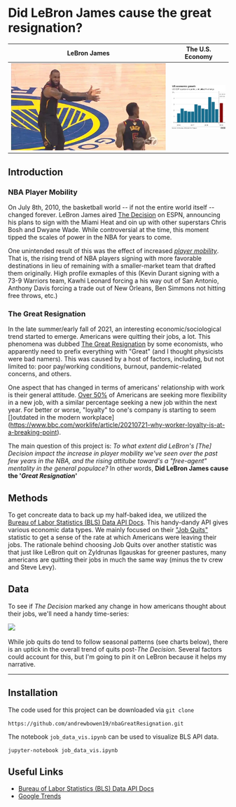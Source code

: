 # Did LeBron James cause the great resignation?

| LeBron James | The U.S. Economy |
|--------------|------------------|
|![](img/lebron_jr.png?raw=true)|![](img/us_economy.png?raw=true)| 

## Introduction

### NBA Player Mobility
On July 8th, 2010, the basketball world -- if not the entire world itself -- changed forever. LeBron James aired [The Decision](https://www.google.com/url?sa=t&rct=j&q=&esrc=s&source=web&cd=&cad=rja&uact=8&ved=2ahUKEwjBqcDmvZT1AhXymeAKHavKBloQFnoECAYQAQ&url=https%3A%2F%2Fen.wikipedia.org%2Fwiki%2FThe_Decision_(TV_program)&usg=AOvVaw1BAWsmOFDJEIyCIF0BRwgi) on ESPN, announcing his plans to sign with the Miami Heat and oin up with other superstars Chris Bosh and Dwyane Wade. While controversial at the time, this moment tipped the scales of power in the NBA for years to come.

One unintended result of this was the effect of increased *[player mobility](https://www.google.com/url?sa=t&rct=j&q=&esrc=s&source=web&cd=&cad=rja&uact=8&ved=2ahUKEwie0oXfvpT1AhVNmuAKHV-jAhwQFnoECAUQAQ&url=http%3A%2F%2Fwww.thebreezepaper.com%2Fsports-1%2F2019%2F3%2F12%2Fnba-and-player-mobility&usg=AOvVaw3ZV_u_lcbKbsNrWO5I_3WR)*. That is, the rising trend of NBA players signing with more favorable destinations in lieu of remaining with a smaller-market team that drafted them originally. High profile exmaples of this (Kevin Durant signing with a 73-9 Warriors team, Kawhi Leonard forcing a his way out of San Antonio, Anthony Davis forcing a trade out of New Orleans, Ben Simmons not hitting free throws, etc.) 

### The Great Resignation
In the late summer/early fall of 2021, an interesting economic/sociological trend started to emerge. Americans were quitting their jobs, a lot. This phenomena was dubbed [The Great Resignation](https://www.google.com/url?sa=t&rct=j&q=&esrc=s&source=web&cd=&cad=rja&uact=8&ved=2ahUKEwjGvZL8v5T1AhUiVd8KHbN-BAUQFnoECAYQAQ&url=https%3A%2F%2Fhbr.org%2F2021%2F09%2Fwho-is-driving-the-great-resignation&usg=AOvVaw1jXqO6RmcDmzn1kiE5YOgg) by some economists, who apparently need to prefix everything with "Great" (and I thought physicists were bad namers). This was caused by a host of factors, including, but not limited to: poor pay/working conditions, burnout, pandemic-related concerns, and others.

One aspect that has changed in terms of americans' relationship with work is their general attitude. [Over 50%](https://www.cnbc.com/2021/08/25/great-resignation-55-percent-are-looking-to-change-jobs-over-the-next-year-.html) of Americans are seeking more flexibility in a new job, with a similar percentage seeking a new job within the next year. For better or worse, "loyalty" to one's company is starting to seem []outdated in the modern workplace](https://www.bbc.com/worklife/article/20210721-why-worker-loyalty-is-at-a-breaking-point). 


The main question of this project is: *To what extent did LeBron's [The] Decision impact the increase in player mobility we've seen over the past few years in the NBA, and the rising attitube toward's a "free-agent" mentality in the general populace?* In other words, **Did LeBron James cause the '*Great Resignation*'**

## Methods
To get concreate data to back up my half-baked idea, we utilized the [Bureau of Labor Statistics (BLS) Data API Docs](https://www.bls.gov/bls/api_features.htm). This handy-dandy API gives various economic data types. We mainly focused on their ["Job Quits"](https://www.bls.gov/news.release/jolts.t04.htm) statistic to get a sense of the rate at which Americans were leaving their jobs. The rationale behind choosing Job Quits over another statistic was that just like LeBron quit on Zyldrunas Ilgauskas for greener pastures, many americans are quitting their jobs in much the same way (minus the tv crew and Steve Levy). 


## Data
To see if *The Decision* marked any change in how americans thought about their jobs, we'll need a handy time-series:

![](img/time_serires_jobquits.png?raw=true)

While job quits do tend to follow seasonal patterns (see charts below), there is an uptick in the overall trend of quits post-*The Decision*. Several factors could account for this, but I'm going to pin it on LeBron because it helps my narrative.

---
## Installation
The code used for this project can be downloaded via `git clone`

    https://github.com/andrewbowen19/nbaGreatResignation.git

The notebook `job_data_vis.ipynb` can be used to visualize BLS API data.

    jupyter-notebook job_data_vis.ipynb


## Useful Links
* [Bureau of Labor Statistics (BLS) Data API Docs](https://www.bls.gov/bls/api_features.htm)
* [Google Trends](https://trends.google.com/trends/explore?date=all&geo=US&q=How%20to%20change%20jobs)
